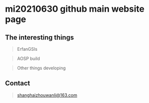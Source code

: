 # mi20210630 github main website page

## The interesting things

> ErfanGSIs

> AOSP build

> Other things developing

## Contact

> shanghaizhouwanli@163.com

